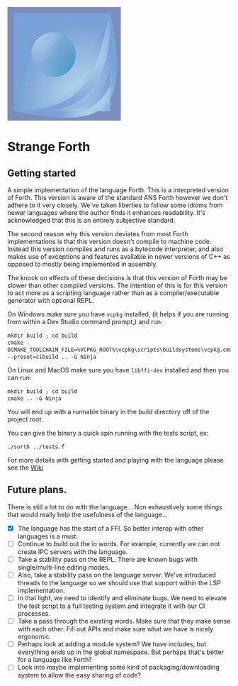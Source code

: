 ![Logo](./strange-forth/assets/strange-forth-logo.png)

# Strange Forth

## Getting started

A simple implementation of the language Forth.  This is a interpreted version of Forth.  This version is aware of the standard ANS Forth however we don't adhere to it very closely.  We've taken liberties to follow some idioms from newer languages where the author finds it enhances readability.  It's acknowledged that this is an entirely subjective standard.

The second reason why this version deviates from most Forth implementations is that this version doesn't compile to machine code.  Instead this version compiles and runs as a bytecode interpreter, and also makes use of exceptions and features available in newer versions of C++ as opposed to mostly being implemented in assembly.

The knock on effects of these decisions is that this version of Forth may be slower than other compiled versions.  The intention of this is for this version to act more as a scripting language rather than as a compiler/executable generator with optional REPL.

On Windows make sure you have `vcpkg` installed, (it helps if you are running from within a Dev Studio command prompt,) and run:

```
mkdir build ; cd build
cmake -DCMAKE_TOOLCHAIN_FILE=%VCPKG_ROOT%\vcpkg\scripts\buildsystems\vcpkg.cmake --preset=cibuild .. -G Ninja
```

On Linux and MacOS make sure you have `libffi-dev` installed and then you can run:

```
mkdir build ; cd build
cmake .. -G Ninja
```

You will end up with a runnable binary in the build directory off of the project root.

You can give the binary a quick spin running with the tests script, ex:

```
./sorth ../tests.f
```

For more details with getting started and playing with the language please see the [Wiki](https://github.com/cstrainge/sorth/wiki)


## Future plans.

There is still a lot to do with the language... Non exhaustively some things that would really help the usefulness of the language...

 - [x] The language has the start of a FFI.  So better interop with other languages is a must.
 - [ ] Continue to build out the io words.  For example, currently we can not create IPC servers with the language.
 - [ ] Take a stability pass on the REPL.  There are known bugs with single/multi-line editing modes.
 - [ ] Also, take a stability pass on the language server.  We've introduced threads to the language so we should use that support within the LSP implementation.
 - [ ] In that light, we need to identify and eliminate bugs.  We need to elevate the test script to a full testing system and integrate it with our CI processes.
 - [ ] Take a pass through the existing words.  Make sure that they make sense with each other.  Fill out APIs and make sure what we have is nicely ergonomic.
 - [ ] Perhaps look at adding a module system?  We have includes, but everything ends up in the global namespace.  But perhaps that's better for a language like Forth?
 - [ ] Look into maybe implementing some kind of packaging/downloading system to allow the easy sharing of code?
